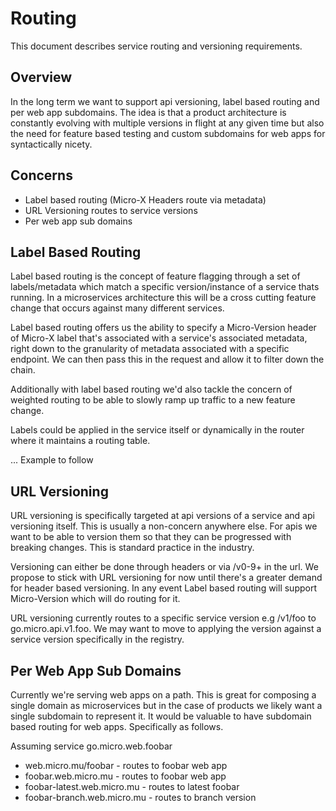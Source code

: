 # Routing

This document describes service routing and versioning requirements.

## Overview

In the long term we want to support api versioning, label based routing and per web app subdomains. 
The idea is that a product architecture is constantly evolving with multiple versions in flight 
at any given time but also the need for feature based testing and custom subdomains for web apps 
for syntactically nicety.

## Concerns

* Label based routing (Micro-X Headers route via metadata)
* URL Versioning routes to service versions
* Per web app sub domains

## Label Based Routing

Label based routing is the concept of feature flagging through a set of labels/metadata which 
match a specific version/instance of a service thats running. In a microservices architecture 
this will be a cross cutting feature change that occurs against many different services. 

Label based routing offers us the ability to specify a Micro-Version header of Micro-X label 
that's associated with a service's associated metadata, right down to the granularity 
of metadata associated with a specific endpoint. We can then pass this in the request 
and allow it to filter down the chain.

Additionally with label based routing we'd also tackle the concern of weighted routing to 
be able to slowly ramp up traffic to a new feature change.

Labels could be applied in the service itself or dynamically in the router where it maintains a 
routing table.

... Example to follow

## URL Versioning

URL versioning is specifically targeted at api versions of a service and api versioning itself. 
This is usually a non-concern anywhere else. For apis we want to be able to version them so 
that they can be progressed with breaking changes. This is standard practice in the industry.

Versioning can either be done through headers or via /v0-9+ in the url. We propose to stick 
with URL versioning for now until there's a greater demand for header based versioning. In 
any event Label based routing will support Micro-Version which will do routing for it.

URL versioning currently routes to a specific service version e.g /v1/foo to go.micro.api.v1.foo. 
We may want to move to applying the version against a service version specifically in 
the registry.

## Per Web App Sub Domains

Currently we're serving web apps on a path. This is great for composing a single domain as microservices 
but in the case of products we likely want a single subdomain to represent it. It would be valuable 
to have subdomain based routing for web apps. Specifically as follows.

Assuming service go.micro.web.foobar

- web.micro.mu/foobar - routes to foobar web app
- foobar.web.micro.mu - routes to foobar web app
- foobar-latest.web.micro.mu - routes to latest foobar
- foobar-branch.web.micro.mu - routes to branch version
